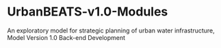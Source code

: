 UrbanBEATS-v1.0-Modules
=======================

An exploratory model for strategic planning of urban water infrastructure, Model Version 1.0 Back-end Development